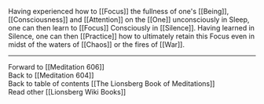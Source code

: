 Having experienced how to [[Focus]] the fullness of one's [[Being]], [[Consciousness]] and [[Attention]] on the [[One]] unconsciously in Sleep, one can then learn to [[Focus]] Consciously in [[Silence]]. Having learned in Silence, one can then [[Practice]] how to ultimately retain this Focus even in midst of the waters of [[Chaos]] or the fires of [[War]]. 

___

Forward to [[Meditation 606]]  
Back to [[Meditation 604]]  
Back to table of contents [[The Lionsberg Book of Meditations]]  
Read other [[Lionsberg Wiki Books]] 